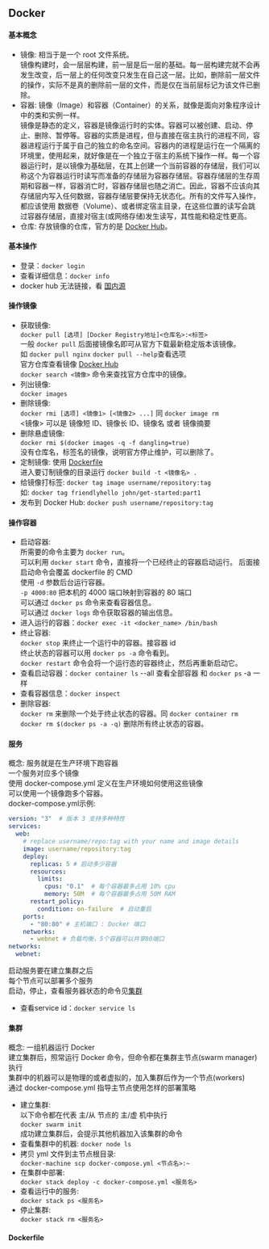 ## Docker
#### 基本概念
- 镜像: 相当于是一个 root 文件系统。  
镜像构建时，会一层层构建，前一层是后一层的基础。每一层构建完就不会再发生改变，后一层上的任何改变只发生在自己这一层。比如，删除前一层文件的操作，实际不是真的删除前一层的文件，而是仅在当前层标记为该文件已删除。  
- 容器: 镜像（Image）和容器（Container）的关系，就像是面向对象程序设计中的类和实例一样。  
镜像是静态的定义，容器是镜像运行时的实体。容器可以被创建、启动、停止、删除、暂停等。容器的实质是进程，但与直接在宿主执行的进程不同，容器进程运行于属于自己的独立的命名空间。容器内的进程是运行在一个隔离的环境里，使用起来，就好像是在一个独立于宿主的系统下操作一样。每一个容器运行时，是以镜像为基础层，在其上创建一个当前容器的存储层，我们可以称这个为容器运行时读写而准备的存储层为容器存储层。容器存储层的生存周期和容器一样，容器消亡时，容器存储层也随之消亡。因此，容器不应该向其存储层内写入任何数据，容器存储层要保持无状态化。所有的文件写入操作，都应该使用 数据卷（Volume）、或者绑定宿主目录，在这些位置的读写会跳过容器存储层，直接对宿主(或网络存储)发生读写，其性能和稳定性更高。  
- 仓库: 存放镜像的仓库，官方的是 [Docker Hub](https://hub.docker.com/explore/)。

#### 基本操作
- 登录：`docker login`
- 查看详细信息：`docker info`
- docker hub 无法链接，看 [国内源](http://www.docker-cn.com/registry-mirror)
#### 操作镜像
- 获取镜像:  
`docker pull [选项] [Docker Registry地址]<仓库名>:<标签>`  
一般 `docker pull` 后面接镜像名即可从官方下载最新稳定版本该镜像。  
如 `docker pull nginx`
`docker pull --help`查看选项  
官方仓库查看镜像 [Docker Hub](https://hub.docker.com/explore/)  
`docker search <镜像>` 命令来查找官方仓库中的镜像。  
- 列出镜像:  
`docker images`
- 删除镜像:  
`docker rmi [选项] <镜像1> [<镜像2> ...]` 同 `docker image rm`  
<镜像> 可以是 镜像短 ID、镜像长 ID、镜像名 或者 镜像摘要
- 删除悬虚镜像:  
`docker rmi $(docker images -q -f dangling=true)`  
没有仓库名，标签名的镜像，说明官方停止维护，可以删除了。  
- 定制镜像:
使用 [Dockerfile](#Dockerfile)  
进入要订制镜像的目录运行 `docker build -t <镜像名> .`  
- 给镜像打标签:
`docker tag image username/repository:tag`    
如: `docker tag friendlyhello john/get-started:part1`  
- 发布到 Docker Hub:
`docker push username/repository:tag`    

#### 操作容器
- 启动容器:  
所需要的命令主要为 `docker run`。  
可以利用 `docker start` 命令，直接将一个已经终止的容器启动运行。
后面接启动命令会覆盖 dockerfile 的 CMD  
使用 `-d` 参数后台运行容器。  
`-p 4000:80` 把本机的 4000 端口映射到容器的 80 端口  
可以通过 `docker ps` 命令来查看容器信息。  
可以通过 `docker logs` 命令获取容器的输出信息。  
- 进入运行的容器：`docker exec -it <docker_name> /bin/bash`
- 终止容器:  
`docker stop` 来终止一个运行中的容器。接容器 id  
终止状态的容器可以用 `docker ps -a` 命令看到。  
`docker restart` 命令会将一个运行态的容器终止，然后再重新启动它。 
- 查看启动容器：`docker container ls`  --all 查看全部容器 和 `docker ps` -a 一样
- 查看容器信息：`docker inspect`
- 删除容器:  
`docker rm` 来删除一个处于终止状态的容器。同 `docker container rm`  
`docker rm $(docker ps -a -q)` 删除所有终止状态的容器。  

#### 服务
概念: 服务就是在生产环境下跑容器  
一个服务对应多个镜像  
使用 docker-compose.yml 定义在生产环境如何使用这些镜像    
可以使用一个镜像跑多个容器。  
docker-compose.yml示例:
```yaml
version: "3"  # 版本 3 支持多种特性
services:
  web:
    # replace username/repo:tag with your name and image details
    image: username/repository:tag
    deploy:
      replicas: 5 # 启动多少容器
      resources:
        limits:
          cpus: "0.1"  # 每个容器最多占用 10% cpu
          memory: 50M  # 每个容器最多占用 50M RAM
      restart_policy:
        condition: on-failure  # 自动重启
    ports:
      - "80:80" # 主机端口 : Docker 端口
    networks:
      - webnet # 负载均衡，5个容器可以共享80端口
networks:
  webnet:
```
启动服务要在建立集群之后  
每个节点可以部署多个服务  
启动，停止，查看服务器状态的命令见[集群](#集群)
- 查看service id：`docker service ls`

#### 集群
概念: 一组机器运行 Docker  
建立集群后，照常运行 Docker 命令，但命令都在集群主节点(swarm manager)执行  
集群中的机器可以是物理的或者虚拟的，加入集群后作为一个节点(workers)  
通过 docker-compose.yml 指导主节点使用怎样的部署策略  

- 建立集群:  
以下命令都在代表 主/从 节点的 主/虚 机中执行  
`docker swarm init`  
成功建立集群后，会提示其他机器加入该集群的命令  
- 查看集群中的机器:
`docker node ls`  
- 拷贝 yml 文件到主节点根目录:  
`docker-machine scp docker-compose.yml <节点名>:~`  
- 在集群中部署:  
`docker stack deploy -c docker-compose.yml <服务名>`  
- 查看运行中的服务:  
`docker stack ps <服务名>`  
- 停止集群:  
`docker stack rm <服务名>`  
#### Dockerfile
